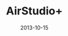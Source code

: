 ---
layout: default
modal-id: airstudio
date: 2013-10-15
title: AirStudio+
img: AirStudio_poster.jpg
alt: image-alt
project-date: April 2013
client: Woox innovations
clienturl: http://www.woox.com/en/home
appstore: Google Play
appstoreurl: https://play.google.com/store/apps/details?id=com.philips.airstudioplus
description: Android app to browse and stream music throughout your home network.
---